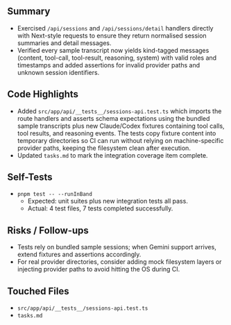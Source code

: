 ## Summary

- Exercised `/api/sessions` and `/api/sessions/detail` handlers directly with Next-style requests to ensure they return normalised session summaries and detail messages.
- Verified every sample transcript now yields kind-tagged messages (content, tool-call, tool-result, reasoning, system) with valid roles and timestamps and added assertions for invalid provider paths and unknown session identifiers.

## Code Highlights

- Added `src/app/api/__tests__/sessions-api.test.ts` which imports the route handlers and asserts schema expectations using the bundled sample transcripts plus new Claude/Codex fixtures containing tool calls, tool results, and reasoning events. The tests copy fixture content into temporary directories so CI can run without relying on machine-specific provider paths, keeping the filesystem clean after execution.
- Updated `tasks.md` to mark the integration coverage item complete.

## Self-Tests

- `pnpm test -- --runInBand`
  - Expected: unit suites plus new integration tests all pass.
  - Actual: 4 test files, 7 tests completed successfully.

## Risks / Follow-ups

- Tests rely on bundled sample sessions; when Gemini support arrives, extend fixtures and assertions accordingly.
- For real provider directories, consider adding mock filesystem layers or injecting provider paths to avoid hitting the OS during CI.

## Touched Files

- `src/app/api/__tests__/sessions-api.test.ts`
- `tasks.md`
